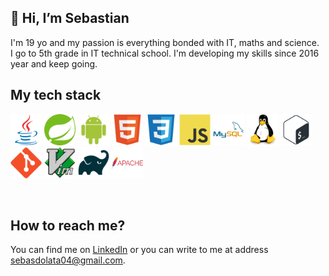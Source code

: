 ## 👋 Hi, I’m Sebastian
<p>I'm 19 yo and my passion is everything bonded with IT, maths and science.<br />
I go to 5th grade in IT technical school. I'm developing my skills since 2016 year and keep going.</p>

## My tech stack
<p>
<img src="https://raw.githubusercontent.com/devicons/devicon/master/icons/java/java-original.svg" alt="java" width="50px" height="50px" />
<img src="https://raw.githubusercontent.com/devicons/devicon/master/icons/spring/spring-original.svg" alt="spring" width="50px" height="50px" />
<img src="https://raw.githubusercontent.com/devicons/devicon/master/icons/android/android-original.svg" alt="android" width="50px" height="50px" />
<img src="https://raw.githubusercontent.com/devicons/devicon/master/icons/html5/html5-original.svg" alt="html" width="50px" height="50px" />
<img src="https://raw.githubusercontent.com/devicons/devicon/master/icons/css3/css3-original.svg" alt="css" width="50px" height="50px" />
<img src="https://raw.githubusercontent.com/devicons/devicon/master/icons/javascript/javascript-original.svg" alt="js" width="50px" height="50px" />
<img src="https://raw.githubusercontent.com/devicons/devicon/master/icons/mysql/mysql-original-wordmark.svg" alt="mysql" width="50px" height="50px" />
<img src="https://raw.githubusercontent.com/devicons/devicon/master/icons/linux/linux-original.svg" alt="linux" width="50px" height="50px" />
<img src="https://raw.githubusercontent.com/devicons/devicon/master/icons/bash/bash-original.svg" alt="bash" width="50px" height="50px" />
<img src="https://raw.githubusercontent.com/devicons/devicon/master/icons/git/git-original.svg" alt="git" width="50px" height="50px" />
<img src="https://raw.githubusercontent.com/devicons/devicon/master/icons/vim/vim-original.svg" alt="vim" width="50px" height="50px" />
<img src="https://raw.githubusercontent.com/devicons/devicon/master/icons/gradle/gradle-plain.svg" alt="gradle" width="50px" height="50px" />
<img src="https://raw.githubusercontent.com/devicons/devicon/master/icons/apache/apache-original-wordmark.svg" alt="apache" width="50px" height="50px" />
</p>
<br />

## How to reach me?
<p>You can find me on <a href="https://www.linkedin.com/in/sebastian-dolata/" target="_blank">LinkedIn</a> or you can write to me at address <a href="mailto:sebasdolata04@gmail.com" target="_blank">sebasdolata04@gmail.com</a>.</p>
